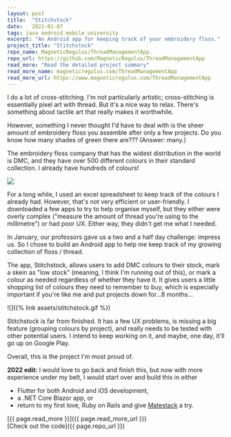 ```yaml
---
layout: post
title:  "Stitchstock"
date:   2021-01-07
tags: java android mobile university
excerpt: "An Android app for keeping track of your embroidery floss."
project_title: "Stitchstock"
repo_name: MagneticRegulus/ThreadManagementApp
repo_url: https://github.com/MagneticRegulus/ThreadManagementApp
read_more: "Read the detailed project summary"
read_more_name: magneticregulus.com/ThreadManagementApp
read_more_url: https://www.magneticregulus.com/ThreadManagementApp
---
```


I do a lot of cross-stitching. I'm not particularly artistic; cross-stitching is essentially pixel art with thread. But it's a nice way to relax. There's something about tactile art that really makes it worthwhile.

However, something I never thought I'd have to deal with is the sheer amount of embroidery floss you assemble after only a few projects. Do you know how many shades of green there are??? (Answer: many.)

The embroidery floss company that has the widest distribution in the world is DMC, and they have over 500 different colours in their standard collection. I already have hundreds of colours!

<img style="max-width: 100%; margin-right: auto; margin-left: auto; display: block;" src="{% link assets/floss.jpg %}" />

For a long while, I used an excel spreadsheet to keep track of the colours I already had. However, that's not very efficient or user-friendly. I downloaded a few apps to try to help organise myself, but they either were overly complex ("measure the amount of thread you're using to the millimetre") or had poor UX. Either way, they didn't get me what I needed.

In January, our professors gave us a two and a half day challenge: impress us. So I chose to build an Android app to help me keep track of my growing collection of floss / thread.

The app, Stitchstock, allows users to add DMC colours to their stock, mark a skein as "low stock" (meaning, I think I'm running out of this), or mark a colour as needed regardless of whether they have it. It gives users a little shopping list of colours they need to remember to buy, which is especially important if you're like me and put projects down for...8 months...

![]({% link assets/stitchstock.gif %})

Stitchstock is far from finished. It has a few UX problems, is missing a big feature (grouping colours by project), and really needs to be tested with other potential users. I intend to keep working on it, and maybe, one day, it'll go up on Google Play.

Overall, this is the project I'm most proud of.

**2022 edit:** I would love to go back and finish this, but now with more experience under my belt, I would start over and build this in either
- Flutter for both Android and iOS development,
- a .NET Core Blazor app, or 
- return to my first love, Ruby on Rails and give [Matestack][matestack] a try.

[{{ page.read_more }}]({{ page.read_more_url }})  
[Check out the code]({{ page.repo_url }})

[matestack]: https://docs.matestack.io/about/
